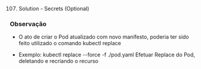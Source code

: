 


107. Solution - Secrets (Optional)


### Observação

- O ato de criar o Pod atualizado com novo manifesto, poderia ter sido feito utilizado o comando
kubectl replace

- Exemplo:
kubectl replace --force -f ./pod.yaml
Efetuar Replace do Pod, deletando e recriando o recurso
